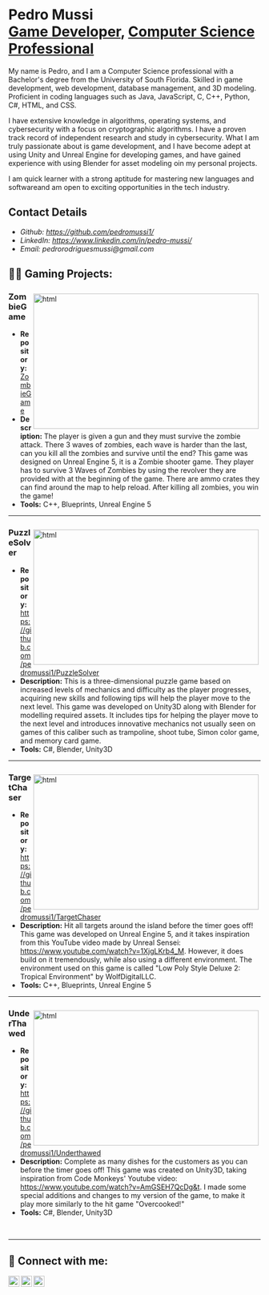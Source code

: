 

<h1>Pedro Mussi<br/><a href="https://github.com/pedromussi1">Game Developer</a>, <a href="https://www.linkedin.com/in/joshmadakor/">Computer Science Professional</a> </h1>

<p>
My name is Pedro, and I am a Computer Science professional with a Bachelor's degree from the University of South Florida. Skilled in game development, web development, database management, and 3D modeling. Proficient in coding  languages such as Java, JavaScript, C, C++, Python, C#, HTML, and CSS. 
    
I have extensive knowledge in algorithms, operating systems, and cybersecurity with a focus on cryptographic algorithms. I have a proven track record of independent research and study in cybersecurity. What I am truly passionate about is game development, and I have become adept at using Unity and Unreal Engine for developing games, and have gained experience with using Blender for asset modeling oin my personal projects. 
    
I am quick learner with a strong aptitude for mastering new languages and softwareand am open to exciting opportunities  in the tech industry. 
</p>

## Contact Details

<!-- * _Website: currently working-->
* _Github: https://github.com/pedromussi1/_
* _LinkedIn: https://www.linkedin.com/in/pedro-mussi/_
* _Email: pedrorodriguesmussi@gmail.com_

<h2>👨‍💻 Gaming Projects:</h2>

<div>
<a href="https://www.youtube.com/watch?v=BVd8ceOzIzk">
<img align="right" height="270px" width="450px" src="https://img.youtube.com/vi/BVd8ceOzIzk/0.jpg" alt="html" style="vertical-align:top; margin:4px">  
</a>

### ZombieGame
  * **Repository:**  <a href="https://github.com/pedromussi1/ZombieGame" target="_blank">ZombieGame</a>
  * **Description:** The player is given a gun and they must survive the zombie attack. There 3 waves of zombies, each wave is harder than the last, can you kill all the zombies and survive until the end? This game was designed on Unreal Engine 5, it is a Zombie shooter game. They player has to survive 3 Waves of Zombies by using the revolver they are provided with at the beginning of the game. There are ammo crates they can find around the map to help reload. After killing all zombies, you win the game!
  * **Tools:**  C++, Blueprints, Unreal Engine 5
</div>


<hr>
<div>
<a href="https://www.youtube.com/watch?v=wtw1QMQUFRQ">
<img align="right" height="270px" width="450px" src="https://img.youtube.com/vi/wtw1QMQUFRQ/0.jpg" alt="html" style="vertical-align:top; margin:4px">  
</a>

### PuzzleSolver
  * **Repository:**  https://github.com/pedromussi1/PuzzleSolver
  * **Description:** This is a three-dimensional puzzle game based on increased levels of mechanics and difficulty as the player progresses, acquiring new skills and following tips will help the player move to the next level. This game was developed on Unity3D along with Blender for modelling required assets. It includes tips for helping the player move to the next level and introduces innovative mechanics not usually seen on games of this caliber such as trampoline, shoot tube, Simon color game, and memory card game.
  * **Tools:**  C#, Blender, Unity3D
</div>
<hr>

<div>
<a href="https://www.youtube.com/watch?v=RmglLZSRwH8">
<img align="right" height="270px" width="450px" src="https://img.youtube.com/vi/RmglLZSRwH8/0.jpg" alt="html" style="vertical-align:top; margin:4px">  
</a>

### TargetChaser
  * **Repository:**  https://github.com/pedromussi1/TargetChaser
  * **Description:** Hit all targets around the island before the timer goes off! This game was developed on Unreal Engine 5, and it takes inspiration from this YouTube video made by Unreal Sensei: https://www.youtube.com/watch?v=1XjgLKrb4_M. However, it does build on it tremendously, while also using a different environment. The environment used on this game is called "Low Poly Style Deluxe 2: Tropical Environment" by WolfDigitalLLC.
  * **Tools:**  C++, Blueprints, Unreal Engine 5
</div>
<hr>

<div>
<a href="https://www.youtube.com/watch?v=RmglLZSRwH8">
<img align="right" height="270px" width="450px" src="https://img.youtube.com/vi/RmglLZSRwH8/0.jpg" alt="html" style="vertical-align:top; margin:4px">  
</a>

### UnderThawed
  * **Repository:**  https://github.com/pedromussi1/Underthawed
  * **Description:** Complete as many dishes for the customers as you can before the timer goes off! This game was created on Unity3D, taking inspiration from Code Monkeys' Youtube video: https://www.youtube.com/watch?v=AmGSEH7QcDg&t. I made some special additions and changes to my version of the game, to make it play more similarly to the hit game "Overcooked!"
  * **Tools:**  C#, Blender, Unity3D
</div>
<br>
<hr>






<h2> 🤳 Connect with me:</h2>

[<img align="left" alt="PedroMussi | YouTube" width="22px" src="https://cdn.jsdelivr.net/npm/simple-icons@v3/icons/gmail.svg" />][gmail]
[<img align="left" alt="PedroMussi | Twitter" width="22px" src="https://cdn.jsdelivr.net/npm/simple-icons@v3/icons/twitter.svg" />][twitter]
[<img align="left" alt="PedroMussi | LinkedIn" width="22px" src="https://cdn.jsdelivr.net/npm/simple-icons@v3/icons/linkedin.svg" />][linkedin]

[twitter]: https://twitter.com/ph_mussi
[gmail]: mailto:pedrorodriguesmussi@gmail.com
[linkedin]: https://www.linkedin.com/in/pedro-mussi-1323071b1/

<!--
**joshmadakor1/joshmadakor1** is a ✨ _special_ ✨ repository because its `README.md` (this file) appears on your GitHub profile.

Here are some ideas to get you started:

- 🔭 I’m currently working on ...
- 🌱 I’m currently learning ...
- 👯 I’m looking to collaborate on ...
- 🤔 I’m looking for help with ...
- 💬 Ask me about ...
- 📫 How to reach me: ...
- 😄 Pronouns: ...
- ⚡ Fun fact: ...
-->



